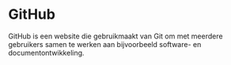 GitHub
======
GitHub is een website die gebruikmaakt van <label>Git</label> om met meerdere gebruikers samen te werken aan bijvoorbeeld software- en documentontwikkeling.
